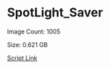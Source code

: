 # SpotLight_Saver

Image Count: 1005

Size: 0.621 GB

[Script Link](https://github.com/liuyal/Archive/blob/master/Python/Utilities/Miscellaneous/spotlight_saver.py)